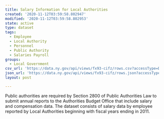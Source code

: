 ```yaml
---
title: Salary Information for Local Authorities
created: '2020-11-12T03:59:58.802947'
modified: '2020-11-12T03:59:58.802953'
state: active
type: dataset
tags:
  - Employee
  - Local Authority
  - Personnel
  - Public Authority
  - Salaries Payroll
groups:
  - Local Government
csv_url: 'https://data.ny.gov/api/views/fx93-cifz/rows.csv?accessType=DOWNLOAD'
json_url: 'https://data.ny.gov/api/views/fx93-cifz/rows.json?accessType=DOWNLOAD'
layout: post

---
```

Public authorities are required by Section 2800 of Public Authorities Law to submit annual reports to the Authorities Budget Office that include salary and compensation data.  The dataset consists of salary data by employee reported by Local Authorities beginning with fiscal years ending in 2011.
